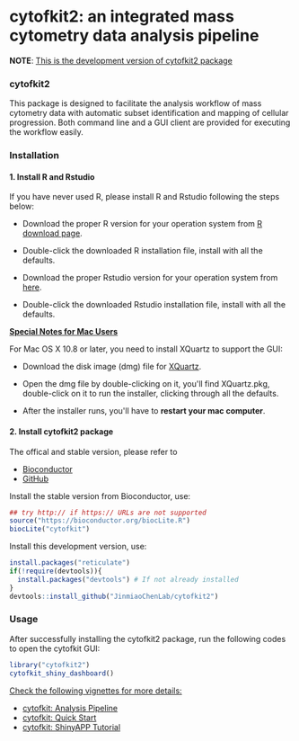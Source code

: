 cytofkit2: an integrated mass cytometry data analysis pipeline
============

**NOTE**: <u>This is the development version of cytofkit2 package</u>

### cytofkit2

This package is designed to facilitate the analysis workflow of mass cytometry data with automatic subset identification and mapping of cellular progression. Both command line and a GUI client are provided for executing the workflow easily.

### Installation

#### 1. Install R and Rstudio

If you have never used R, please install R and Rstudio following the steps below:

- Download the proper R version for your operation system from [R download page](http://cran.stat.nus.edu.sg).

- Double-click the downloaded R installation file, install with all the defaults.

- Download the proper Rstudio version for your operation system from [here](https://www.rstudio.com/products/rstudio/download/).

- Double-click the downloaded Rstudio installation file, install with all the defaults.


<u>**Special Notes for Mac Users**</u>

For Mac OS X 10.8 or later, you need to install XQuartz to support the GUI:

* Download the disk image (dmg) file for [XQuartz](http://xquartz.macosforge.org).

* Open the dmg file by double-clicking on it, you'll find XQuartz.pkg, double-click on it to run the installer, clicking through all the defaults.

* After the installer runs, you'll have to **restart your mac computer**.


#### 2. Install cytofkit2 package

The offical and stable version, please refer to 

- [Bioconductor](https://www.bioconductor.org/packages/cytofkit/)
- [GitHub](https://github.com/JinmiaoChenLab/cytofkit2)

Install the stable version from Bioconductor, use:

``` r
## try http:// if https:// URLs are not supported
source("https://bioconductor.org/biocLite.R")
biocLite("cytofkit")
```

Install this development version, use:

``` r
install.packages("reticulate")
if(!require(devtools)){
  install.packages("devtools") # If not already installed
}
devtools::install_github("JinmiaoChenLab/cytofkit2")
```

### Usage

After successfully installing the cytofkit2 package, run the following codes to open the cytofkit GUI:

``` r
library("cytofkit2")
cytofkit_shiny_dashboard()
```

<u>Check the following vignettes for more details:</u>

- [cytofkit: Analysis Pipeline](https://www.bioconductor.org/packages/release/bioc/vignettes/cytofkit/inst/doc/cytofkit_workflow.html)    
- [cytofkit: Quick Start](https://www.bioconductor.org/packages/release/bioc/vignettes/cytofkit/inst/doc/cytofkit_example.html)   
- [cytofkit: ShinyAPP Tutorial](https://www.bioconductor.org/packages/release/bioc/vignettes/cytofkit/inst/doc/cytofkit_shinyAPP.html)    




